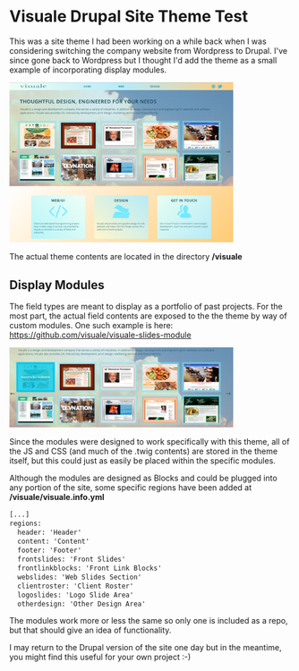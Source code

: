 # Visuale Drupal Site Theme Test
This was a site theme I had been working on a while back when I was considering switching the company website from Wordpress to Drupal. I've since gone back to Wordpress but I thought I'd add the theme as a small example of incorporating display modules.

<img src="readme-images/home.png" width="400" />

The actual theme contents are located in the directory **/visuale**

## Display Modules
The field types are meant to display as a portfolio of past projects. For the most part, the actual field contents are exposed to the the theme by way of custom modules. One such example is here: <https://github.com/visuale/visuale-slides-module>

<img src="readme-images/test-display.jpg" width="400" />

Since the modules were designed to work specifically with this theme, all of the JS and CSS (and much of the .twig contents) are stored in the theme itself, but this could just as easily be placed within the specific modules.

Although the modules are designed as Blocks and could be plugged into any portion of the site, some specific regions have been added at **/visuale/visuale.info.yml**

```
[...]
regions:
  header: 'Header'
  content: 'Content'
  footer: 'Footer'
  frontslides: 'Front Slides'
  frontlinkblocks: 'Front Link Blocks'
  webslides: 'Web Slides Section'
  clientroster: 'Client Roster'
  logoslides: 'Logo Slide Area'
  otherdesign: 'Other Design Area'
```

The modules work more or less the same so only one is included as a repo, but that should give an idea of functionality.

I may return to the Drupal version of the site one day but in the meantime, you might find this useful for your own project :-)

